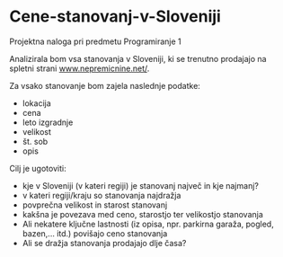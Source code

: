 # Cene-stanovanj-v-Sloveniji
Projektna naloga pri predmetu Programiranje 1

Analizirala bom vsa stanovanja v Sloveniji, ki se trenutno prodajajo na spletni strani www.nepremicnine.net/.

Za vsako stanovanje bom zajela naslednje podatke:
- lokacija 
- cena
- leto izgradnje
- velikost 
- št. sob
- opis

Cilj je ugotoviti:
- kje v Sloveniji (v kateri regiji) je stanovanj največ in kje najmanj?
- v kateri regiji/kraju so stanovanja najdražja
- povprečna velikost in starost stanovanj 
- kakšna je povezava med ceno, starostjo  ter velikostjo stanovanja
- Ali nekatere ključne lastnosti (iz opisa, npr. parkirna garaža, pogled, bazen,... itd.) povišajo ceno stanovanja
- Ali se dražja stanovanja prodajajo dlje časa?
